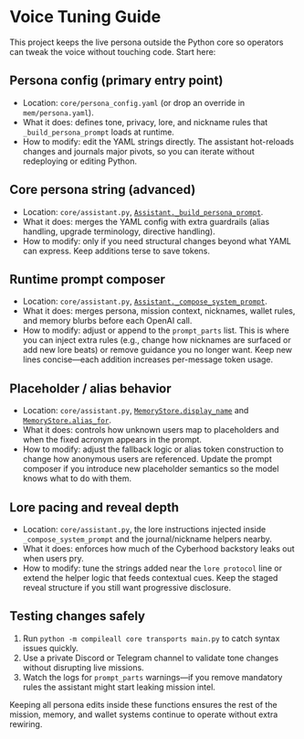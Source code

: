 # Voice Tuning Guide

This project keeps the live persona outside the Python core so operators can tweak the voice without touching code. Start here:

## Persona config (primary entry point)
- Location: `core/persona_config.yaml` (or drop an override in `mem/persona.yaml`).
- What it does: defines tone, privacy, lore, and nickname rules that `_build_persona_prompt` loads at runtime.
- How to modify: edit the YAML strings directly. The assistant hot-reloads changes and journals major pivots, so you can iterate without redeploying or editing Python.

## Core persona string (advanced)
- Location: `core/assistant.py`, [`Assistant._build_persona_prompt`](core/assistant.py#L1375).
- What it does: merges the YAML config with extra guardrails (alias handling, upgrade terminology, directive handling).
- How to modify: only if you need structural changes beyond what YAML can express. Keep additions terse to save tokens.

## Runtime prompt composer
- Location: `core/assistant.py`, [`Assistant._compose_system_prompt`](core/assistant.py#L2347).
- What it does: merges persona, mission context, nicknames, wallet rules, and memory blurbs before each OpenAI call.
- How to modify: adjust or append to the `prompt_parts` list. This is where you can inject extra rules (e.g., change how nicknames are surfaced or add new lore beats) or remove guidance you no longer want. Keep new lines concise—each addition increases per-message token usage.

## Placeholder / alias behavior
- Location: `core/assistant.py`, [`MemoryStore.display_name`](core/assistant.py#L1015) and [`MemoryStore.alias_for`](core/assistant.py#L1027).
- What it does: controls how unknown users map to placeholders and when the fixed acronym appears in the prompt.
- How to modify: adjust the fallback logic or alias token construction to change how anonymous users are referenced. Update the prompt composer if you introduce new placeholder semantics so the model knows what to do with them.

## Lore pacing and reveal depth
- Location: `core/assistant.py`, the lore instructions injected inside `_compose_system_prompt` and the journal/nickname helpers nearby.
- What it does: enforces how much of the Cyberhood backstory leaks out when users pry.
- How to modify: tune the strings added near the `lore protocol` line or extend the helper logic that feeds contextual cues. Keep the staged reveal structure if you still want progressive disclosure.

## Testing changes safely
1. Run `python -m compileall core transports main.py` to catch syntax issues quickly.
2. Use a private Discord or Telegram channel to validate tone changes without disrupting live missions.
3. Watch the logs for `prompt_parts` warnings—if you remove mandatory rules the assistant might start leaking mission intel.

Keeping all persona edits inside these functions ensures the rest of the mission, memory, and wallet systems continue to operate without extra rewiring.
